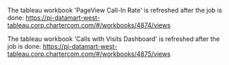 
The tableau workbook 'PageView Call-In Rate' is refreshed after the job is done:
https://pi-datamart-west-tableau.corp.chartercom.com/#/workbooks/4874/views

The tableau workbook 'Calls with Visits Dashboard' is refreshed after the job is done:
https://pi-datamart-west-tableau.corp.chartercom.com/#/workbooks/4875/views
